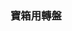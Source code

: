 <h3>寶箱用轉盤</h3>

<!-- This table made by Excel -->
<!-- you need go to Repositories of This Wiki -->
<!-- Then go into the folder wiki/en/table_of_contents/xlsx -->
<!-- Modify data through Excel (don't forget to upload the Excel file to the excels folder) -->
<script type="text/javascript" src="assets/xlsx-loader/num/01.js"></script>
<xlsx-render01 content="/xlsx/chest_reels.xlsx"></xlsx-render01>
<div id="result01"></div>

